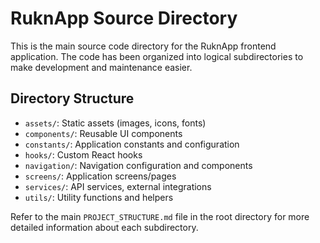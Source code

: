 # RuknApp Source Directory

This is the main source code directory for the RuknApp frontend application. The code has been organized into logical subdirectories to make development and maintenance easier.

## Directory Structure

- `assets/`: Static assets (images, icons, fonts)
- `components/`: Reusable UI components
- `constants/`: Application constants and configuration
- `hooks/`: Custom React hooks
- `navigation/`: Navigation configuration and components
- `screens/`: Application screens/pages
- `services/`: API services, external integrations
- `utils/`: Utility functions and helpers

Refer to the main `PROJECT_STRUCTURE.md` file in the root directory for more detailed information about each subdirectory.
